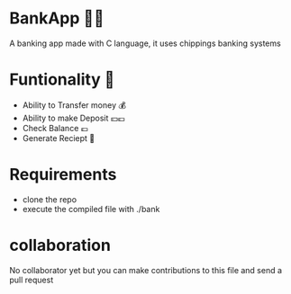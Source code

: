 #  BankApp 🏦🏦
A banking app made with C language, it uses chippings banking systems
# Funtionality 🔧
* Ability to Transfer money 💰
*  Ability to make Deposit 💴💷
*  Check Balance 💷
*  Generate Reciept 🧾
# Requirements 
* clone the repo
* execute the compiled file with ./bank
# collaboration 
No collaborator yet but you can make contributions to this file and send a pull request

